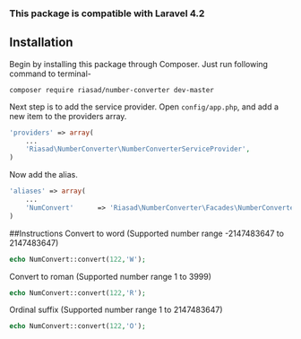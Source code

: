 ### This package is compatible with Laravel 4.2

## Installation

Begin by installing this package through Composer. Just run following command to terminal-

```
composer require riasad/number-converter dev-master
```

Next step is to add the service provider. 
Open `config/app.php`, and add a new item to the providers array.

```php
'providers' => array(
    ...
    'Riasad\NumberConverter\NumberConverterServiceProvider',
)
```

Now add the alias.

```php
'aliases' => array(
	...
	'NumConvert'	  => 'Riasad\NumberConverter\Facades\NumberConverter',
)
```

##Instructions
Convert to word
(Supported number range -2147483647 to 2147483647)
```php
echo NumConvert::convert(122,'W');
```

Convert to roman
(Supported number range 1 to 3999)
```php
echo NumConvert::convert(122,'R');
```

Ordinal suffix
(Supported number range 1 to 2147483647)
```php
echo NumConvert::convert(122,'O');
```
